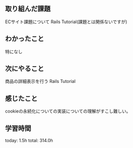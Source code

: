 ## 取り組んだ課題
ECサイト課題について
Rails Tutorial(課題とは関係ないですが)
## わかったこと
 特になし
## 次にやること
 商品の詳細表示を行う
 Rails Tutorial
## 感じたこと
 cookieの永続化についての実装についての理解がすこし難しい。
## 学習時間
today: 1.5h
total: 314.0h